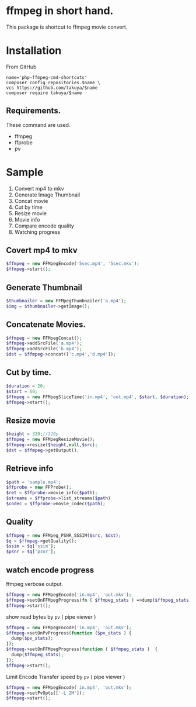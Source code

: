 # ffmpeg in short hand.

This package is shortcut to ffmpeg movie convert.

# Installation
From GitHub
```shell
name='php-ffmpeg-cmd-shortcuts'
composer config repositories.$name \
vcs https://github.com/takuya/$name  
composer require takuya/$name
```

## Requirements.
These command are used.

- ffmpeg 
- ffprobe
- pv

# Sample

1. Convert mp4 to mkv
2. Generate Image Thumbnail
3. Concat movie 
4. Cut by time
5. Resize  movie 
6. Movie info
7. Compare encode quality
8. Watching progress 


## Covert mp4 to mkv
```php
$ffmpeg = new FFMpegEncode('5sec.mp4', '5sec.mkv');
$ffmpeg->start();
```
## Generate Thumbnail
```php
$thumbnailer = new FFMpegThumbnailer('a.mp4');
$img = $thumbnailer->getImage();
```
## Concatenate Movies.
```php
$ffmpeg = new FFMpegConcat();
$ffmpeg->addSrcFile('a.mp4');
$ffmpeg->addSrcFile('b.mp4');
$dst = $ffmpeg->concat(['c.mp4','d.mp4']);
```

## Cut by time.
```php
$duration = 20;
$start = 60;
$ffmpeg = new FFMpegSliceTime('in.mp4', 'out.mp4', $start, $duration);
$ffmpeg->start();
```
## Resize movie 
```php
$height = 320;//320p
$ffmpeg = new FFMpegResizeMovie();
$ffmpeg->resize($height,null,$src);
$dst = $ffmpeg->getOutput();
```
## Retrieve info 
```php
$path = 'sample.mp4';
$ffprobe = new FFProbe();
$ret = $ffprobe->movie_info($path);
$streams = $ffprobe->list_streams($path)
$codec = $ffprobe->movie_codec($path);
```
## Quality
```php
$ffmpeg = new FFMpeg_PSNR_SSSIM($src, $dst);
$q = $ffmpeg->getQuality();
$ssim = $q['ssim'];
$psnr = $q['psnr'];
```

## watch encode progress

ffmpeg verbose output.
```php
$ffmpeg = new FFMpegEncode('in.mp4', 'out.mkv');
$ffmpeg->setOnFFMpegProgress(fn ( $ffmpeg_stats ) =>dump($ffmpeg_stats));
$ffmpeg->start();
```
show read bytes by `pv` ( pipe viewer )
```php
$ffmpeg = new FFMpegEncode('in.mp4', 'out.mkv');
$ffmpeg->setOnPvProgress(function ($pv_stats ) {
  dump($pv_stats);
});
$ffmpeg->setOnFFMpegProgress(function ( $ffmpeg_stats )  {
  dump($ffmpeg_stats);
});
$ffmpeg->start();

```
Limit Encode Transfer speed by `pv` ( pipe viewer )
```php
$ffmpeg = new FFMpegEncode('in.mp4', 'out.mkv');
$ffmpeg->setPvOpts(['-L 2M']);
$ffmpeg->start();
```
